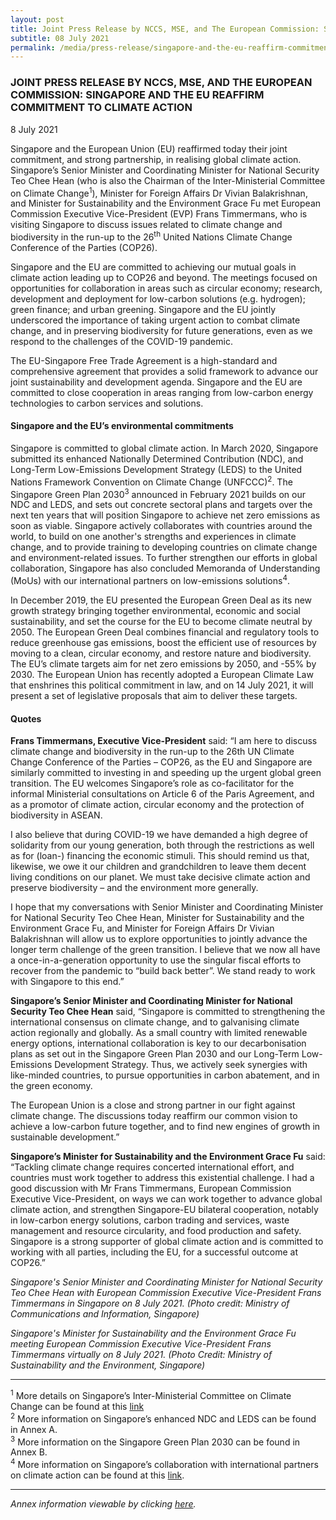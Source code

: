 ```yaml
---
layout: post
title: Joint Press Release by NCCS, MSE, and The European Commission: Singapore and The EU reaffirm commitment to climate action
subtitle: 08 July 2021
permalink: /media/press-release/singapore-and-the-eu-reaffirm-commitment-to-climate-action
---
```


### JOINT PRESS RELEASE BY NCCS, MSE, AND THE EUROPEAN COMMISSION: SINGAPORE AND THE EU REAFFIRM COMMITMENT TO CLIMATE ACTION

8 July 2021

Singapore and the European Union (EU) reaffirmed today their joint commitment, and strong partnership, in realising global climate action. Singapore’s Senior Minister and Coordinating Minister for National Security Teo Chee Hean (who is also the Chairman of the Inter-Ministerial Committee on Climate Change<sup>1</sup>), Minister for Foreign Affairs Dr Vivian Balakrishnan, and Minister for Sustainability and the Environment Grace Fu met European Commission Executive Vice-President (EVP) Frans Timmermans, who is visiting Singapore to discuss issues related to climate change and biodiversity in the run-up to the 26<sup>th</sup> United Nations Climate Change Conference of the Parties (COP26).

Singapore and the EU are committed to achieving our mutual goals in climate action leading up to COP26 and beyond. The meetings focused on opportunities for collaboration in areas such as circular economy; research, development and deployment for low-carbon solutions (e.g. hydrogen); green finance; and urban greening. Singapore and the EU jointly underscored the importance of taking urgent action to combat climate change, and in preserving biodiversity for future generations, even as we respond to the challenges of the COVID-19 pandemic.

The EU-Singapore Free Trade Agreement is a high-standard and comprehensive agreement that provides a solid framework to advance our joint sustainability and development agenda. Singapore and the EU are committed to close cooperation in areas ranging from low-carbon energy technologies to carbon services and solutions.

#### Singapore and the EU’s environmental commitments

Singapore is committed to global climate action. In March 2020, Singapore submitted its enhanced Nationally Determined Contribution (NDC), and Long-Term Low-Emissions Development Strategy (LEDS) to the United Nations Framework Convention on Climate Change (UNFCCC)<sup>2</sup>. The Singapore Green Plan 2030<sup>3</sup> announced in February 2021 builds on our NDC and LEDS, and sets out concrete sectoral plans and targets over the next ten years that will position Singapore to achieve net zero emissions as soon as viable. Singapore actively collaborates with countries around the world, to build on one another's strengths and experiences in climate change, and to provide training to developing countries on climate change and environment-related issues. To further strengthen our efforts in global collaboration, Singapore has also concluded Memoranda of Understanding (MoUs) with our international partners on low-emissions solutions<sup>4</sup>.

In December 2019, the EU presented the European Green Deal as its new growth strategy bringing together environmental, economic and social sustainability, and set the course for the EU to become climate neutral by 2050. The European Green Deal combines financial and regulatory tools to reduce greenhouse gas emissions, boost the efficient use of resources by moving to a clean, circular economy, and restore nature and biodiversity. The EU’s climate targets aim for net zero emissions by 2050, and -55% by 2030. The European Union has recently adopted a European Climate Law that enshrines this political commitment in law, and on 14 July 2021, it will present a set of legislative proposals that aim to deliver these targets.  

#### Quotes

**Frans Timmermans, Executive Vice-President** said: “I am here to discuss climate change and biodiversity in the run-up to the 26th UN Climate Change Conference of the Parties – COP26, as the EU and Singapore are similarly committed to investing in and speeding up the urgent global green transition. The EU welcomes Singapore’s role as co-facilitator for the informal Ministerial consultations on Article 6 of the Paris Agreement, and as a promotor of climate action, circular economy and the protection of biodiversity in ASEAN.

I also believe that during COVID-19 we have demanded a high degree of solidarity from our young generation, both through the restrictions as well as for (loan-) financing the economic stimuli. This should remind us that, likewise, we owe it our children and grandchildren to leave them decent living conditions on our planet. We must take decisive climate action and preserve biodiversity – and the environment more generally.

I hope that my conversations with Senior Minister and Coordinating Minister for National Security Teo Chee Hean, Minister for Sustainability and the Environment Grace Fu, and Minister for Foreign Affairs Dr Vivian Balakrishnan will allow us to explore opportunities to jointly advance the longer term challenge of the green transition. I believe that we now all have a once-in-a-generation opportunity to use the singular fiscal efforts to recover from the pandemic to “build back better”. We stand ready to work with Singapore to this end.”

**Singapore’s Senior Minister and Coordinating Minister for National Security Teo Chee Hean** said, “Singapore is committed to strengthening the international consensus on climate change, and to galvanising climate action regionally and globally. As a small country with limited renewable energy options, international collaboration is key to our decarbonisation plans as set out in the Singapore Green Plan 2030 and our Long-Term Low-Emissions Development Strategy. Thus, we actively seek synergies with like-minded countries, to pursue opportunities in carbon abatement, and in the green economy. 

The European Union is a close and strong partner in our fight against climate change. The discussions today reaffirm our common vision to achieve a low-carbon future together, and to find new engines of growth in sustainable development.”

**Singapore’s Minister for Sustainability and the Environment Grace Fu** said: “Tackling climate change requires concerted international effort, and countries must work together to address this existential challenge. I had a good discussion with Mr Frans Timmermans, European Commission Executive Vice-President, on ways we can work together to advance global climate action, and strengthen Singapore-EU bilateral cooperation, notably in  low-carbon energy solutions, carbon trading and services, waste management and resource circularity, and food production and safety. Singapore is a strong supporter of global climate action and is committed to working with all parties, including the EU, for a successful outcome at COP26.”


*Singapore's Senior Minister and Coordinating Minister for National Security Teo Chee Hean with European Commission Executive Vice-President Frans Timmermans in Singapore on 8 July 2021. (Photo credit: Ministry of Communications and Information, Singapore)*

*Singapore's Minister for Sustainability and the Environment Grace Fu meeting European Commission Executive Vice-President Frans Timmermans virtually on 8 July 2021. (Photo Credit: Ministry of Sustainability and the Environment, Singapore)*

----------

<sup>1</sup> More details on Singapore’s Inter-Ministerial Committee on Climate Change can be found at this [<a href="https://www.nccs.gov.sg/who-we-are/inter-ministerial-committee-on-climate-change" target="_blank">link</a>]("https://www.nccs.gov.sg/who-we-are/inter-ministerial-committee-on-climate-change")
<br><sup>2</sup> More information on Singapore’s enhanced NDC and LEDS can be found in Annex A.
<br><sup>3</sup> More information on the Singapore Green Plan 2030 can be found in Annex B.
<br><sup>4</sup> More information on Singapore’s collaboration with international partners on climate action can be found at this [<a href="https://www.nccs.gov.sg/singapores-climate-action/singapore-and-international-efforts/" target="_blank">link</a>](https://www.nccs.gov.sg/singapores-climate-action/singapore-and-international-efforts/).

---------

*Annex information viewable by clicking [<a href="/docs/default-source/news-documents/hc_ccus_press_release_230621.pdf" target="_blank">here</a>](/docs/default-source/news-documents/hc_ccus_press_release_230621.pdf).*

